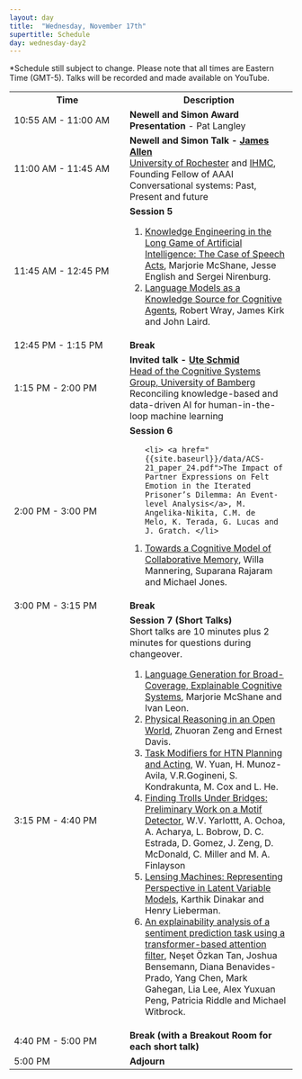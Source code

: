 ```yaml
---
layout: day
title:  "Wednesday, November 17th"
supertitle: Schedule
day: wednesday-day2
---
```


*Schedule still subject to change. Please note that all times are Eastern Time (GMT-5). Talks will be recorded
and made available on YouTube. 
<!-- You can watch the 
     [recorded talks](https://www.youtube.com/playlist?list=PL-1wKlUbAzGTjZjLcOduALuoZ3aupVSqe) for this day.  (FIX LINK) -->

<table>
<tr>
<th width=190px> Time </th>
<th> Description </th>
</tr>
<tr> <td> <span class="schedtime"> 10:55 AM - 11:00 AM </span></td> <td>
<b> Newell and Simon Award Presentation </b>  - Pat Langley</td>
</tr>

<tr>
<td> <span class="schedtime"> 11:00 AM - 11:45 AM </span></td>
<td> <b>  Newell and Simon Talk - <a href="{{site.baseurl}}/speakers/james_allen/"> James Allen</a> </b><br>
    <a href="https://www.cs.rochester.edu/u/james/">University of
    Rochester</a> and <a href="https://www.ihmc.us/groups/jallen/">IHMC</a>, Founding Fellow of AAAI<br> Conversational systems: Past, Present and future  </td>
  </tr>

<tr>
  <td> <span class="schedtime"> 11:45 AM - 12:45 PM </span></td><td> <b> Session 5</b>
<!-- ###### Chaired by TBD -->
  <ol>
   <li> <a href="{{site.baseurl}}/data/ACS-21_paper_4.pdf">Knowledge Engineering in the Long Game of Artificial Intelligence: The Case of Speech Acts</a>, Marjorie McShane, Jesse
   English and Sergei Nirenburg. </li>
   <li> <a href="{{site.baseurl}}/data/ACS-21_paper_13.pdf">Language Models as a Knowledge Source for Cognitive Agents</a>, Robert Wray, James Kirk and John Laird. </li>
  </ol>
  </td>
</tr>

<tr> <td> <span class="schedtime"> 12:45 PM - 1:15 PM </span></td> <td>  <b> Break</b> </td> </tr>

<tr>
  <td> <span class="schedtime"> 1:15 PM - 2:00 PM </span></td><td> 
<b>  Invited talk - <a href="{{site.baseurl}}/speakers/ute_schmid/">Ute Schmid</a> </b><br>
<a href="https://www.uni-bamberg.de/en/cogsys/schmid/">Head of the Cognitive Systems Group, University of Bamberg</a>
<br>Reconciling knowledge-based and data-driven AI for human-in-the-loop machine learning
  </td>
  </tr>

<tr>
  <td> <span class="schedtime"> 2:00 PM - 3:00 PM </span></td><td> <b> Session 6 </b>
<!-- ###### Chaired by TBD -->
  <ol>

    <li> <a href="{{site.baseurl}}/data/ACS-21_paper_24.pdf">The Impact of Partner Expressions on Felt Emotion in the Iterated Prisoner’s Dilemma: An Event-level Analysis</a>, M. Angelika-Nikita, C.M. de
    Melo, K. Terada, G. Lucas and J. Gratch. </li>

   <li> <a href="{{site.baseurl}}/data/ACS-21_paper_15.pdf">Towards a Cognitive Model of
    Collaborative Memory</a>, Willa Mannering, Suparana Rajaram and Michael Jones. </li> 
    
  </ol>
  </td>
  </tr>
<tr>
    <td> <span class="schedtime"> 3:00 PM - 3:15 PM </span></td> <td>  <b>
    Break</b> </td>
    </tr>
<tr>
  <td> <span class="schedtime"> 3:15 PM - 4:40 PM </span></td><td> <b>
  Session 7 (Short Talks)</b>
  <div class=shortnote>Short talks are 10 minutes plus 2 minutes for questions during changeover.</div>
<!-- ###### Chaired by TBD -->
 <ol>
  <li> <a href="{{site.baseurl}}/data/ACS-21_paper_5.pdf">Language Generation for Broad-Coverage, Explainable Cognitive Systems</a>,
  Marjorie McShane and Ivan Leon. </li>
  <li> <a href="{{site.baseurl}}/data/ACS-21_paper_7.pdf">Physical Reasoning in an Open World</a>,
  Zhuoran Zeng and Ernest Davis. </li>
  <li> <a href="{{site.baseurl}}/data/ACS-21_paper_18.pdf">Task Modifiers for HTN Planning and Acting</a>,
  W. Yuan, H. Munoz-Avila, V.R.Gogineni, S. Kondrakunta, M. Cox and L. He. </li>

   <li> <a href="{{site.baseurl}}/data/ACS-21_paper_23.pdf">Finding Trolls Under Bridges: Preliminary Work on a Motif Detector</a>,
   W.V. Yarlottt, A. Ochoa, A. Acharya, L. Bobrow, D. C. Estrada, D. Gomez,
   J. Zeng, D. McDonald, C. Miller and M. A. Finlayson</li>
   <li> <a href="{{site.baseurl}}/data/ACS-21_paper_10.pdf">Lensing Machines: Representing Perspective in Latent Variable Models</a>, Karthik Dinakar and Henry Lieberman. </li>
  <li> <a href="{{site.baseurl}}/data/ACS-21_paper_22.pdf">An explainability analysis of a
   sentiment prediction task using a transformer-based attention
   filter</a>, Neşet Özkan Tan, Joshua Bensemann, Diana Benavides-Prado, Yang Chen, Mark Gahegan, Lia Lee, Alex Yuxuan Peng, Patricia Riddle and Michael Witbrock. </li>
  </ol>
  </td>
</tr>
<tr>
  <td> <span class="schedtime">  4:40 PM - 5:00 PM </span></td>
  <td>  <b> Break (with a Breakout Room for each short talk) </b>
  </td>
  </tr>
  <tr>
  <td> <span class="schedtime"> 5:00 PM </span></td>
  <td>  <b> Adjourn </b> </td>
</tr>
</table>

